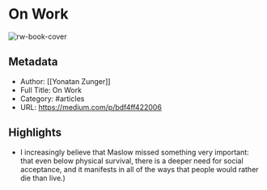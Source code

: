 # On Work

![rw-book-cover](https://readwise-assets.s3.amazonaws.com/static/images/article1.be68295a7e40.png)

## Metadata
- Author: [[Yonatan Zunger]]
- Full Title: On Work
- Category: #articles
- URL: https://medium.com/p/bdf4ff422006

## Highlights
- I increasingly believe that Maslow missed something very important: that even below physical survival, there is a deeper need for social acceptance, and it manifests in all of the ways that people would rather die than live.)
